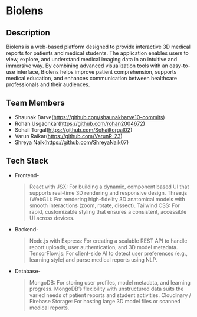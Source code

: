 # Biolens

## Description
Biolens is a web-based platform designed to provide interactive 3D medical reports for patients and medical students. The application enables users to view, explore, and understand medical imaging data in an intuitive and immersive way. By combining advanced visualization tools with an easy-to-use interface, Biolens helps improve patient comprehension, supports medical education, and enhances communication between healthcare professionals and their audiences.

## Team Members
- Shaunak Barve(https://github.com/shaunakbarve10-commits)
- Rohan Usgaonkar(https://github.com/rohan2004672)
- Sohail Torgal(https://github.com/Sohailtorgal02)
- Varun Raikar(https://github.com/VarunR-23)
- Shreya Naik(https://github.com/ShreyaNaik07)

## Tech Stack
- Frontend-
  >React with JSX: For building a dynamic, component
   based UI that supports real-time 3D rendering and
   responsive design.
  >Three.js (WebGL): For rendering high-fidelity 3D
   anatomical models with smooth interactions (zoom,
   rotate, dissect). 
  >Tailwind CSS: For rapid, customizable styling that
   ensures a consistent, accessible UI across devices.
- Backend-
  >Node.js with Express: For creating a scalable REST
   API to handle report uploads, user authentication,
   and 3D model metadata. 
  >TensorFlow.js: For client-side AI to detect user
   preferences (e.g., learning style) and parse medical
   reports using NLP.
- Database-
  >MongoDB: For storing user profiles, model
   metadata, and learning progress.
   MongoDB’s flexibility with unstructured
   data suits the varied needs of patient
   reports and student activities.
  >Cloudinary / Firebase Storage: For hosting
   large 3D model files or scanned medical
   reports.

